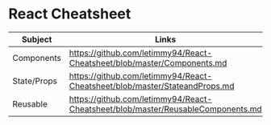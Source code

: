 # React Cheatsheet

| Subject     | Links                                                                           |
| ----------- | ------------------------------------------------------------------------------- |
| Components  | https://github.com/letimmy94/React-Cheatsheet/blob/master/Components.md         |
| State/Props | https://github.com/letimmy94/React-Cheatsheet/blob/master/StateandProps.md      |
| Reusable    | https://github.com/letimmy94/React-Cheatsheet/blob/master/ReusableComponents.md |
